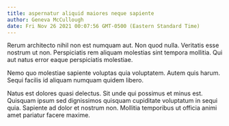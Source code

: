 ```yaml
---
title: aspernatur aliquid maiores neque sapiente
author: Geneva McCullough
date: Fri Nov 26 2021 00:07:56 GMT-0500 (Eastern Standard Time)
---
```

Rerum architecto nihil non est numquam aut. Non quod nulla. Veritatis esse nostrum ut non. Perspiciatis rem aliquam molestias sint tempora mollitia. Qui aut natus error eaque perspiciatis molestiae.

 Nemo quo molestiae sapiente voluptas quia voluptatem. Autem quis harum. Sequi facilis id aliquam numquam quidem libero.

 Natus est dolores quasi delectus. Sit unde qui possimus et minus est. Quisquam ipsum sed dignissimos quisquam cupiditate voluptatum in sequi quia. Sapiente ad dolor et nostrum non. Mollitia temporibus ut officia animi amet pariatur facere maxime.